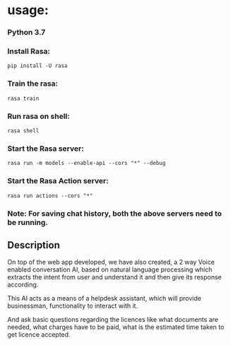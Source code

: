 # usage:
### Python 3.7

### Install Rasa:
```
pip install -U rasa
```

### Train the rasa:
```
rasa train
```

### Run rasa on shell:
```
rasa shell
```

### Start the Rasa server:
```
rasa run -m models --enable-api --cors "*" --debug
```

### Start the Rasa Action server:
```
rasa run actions --cors "*"
```

### Note: For saving chat history, both the above servers need to be running.

## Description

On top of the web app developed, we have also created, a 2 way Voice enabled conversation AI, based on natural language processing which extracts the intent from user and understand it and then give its response according. 

This AI acts as a means of a helpdesk assistant, which will provide businessman, functionality to interact with it. 

And ask basic questions regarding the licences like what documents are needed, what charges have to be paid, what is the estimated time taken to get licence accepted.
